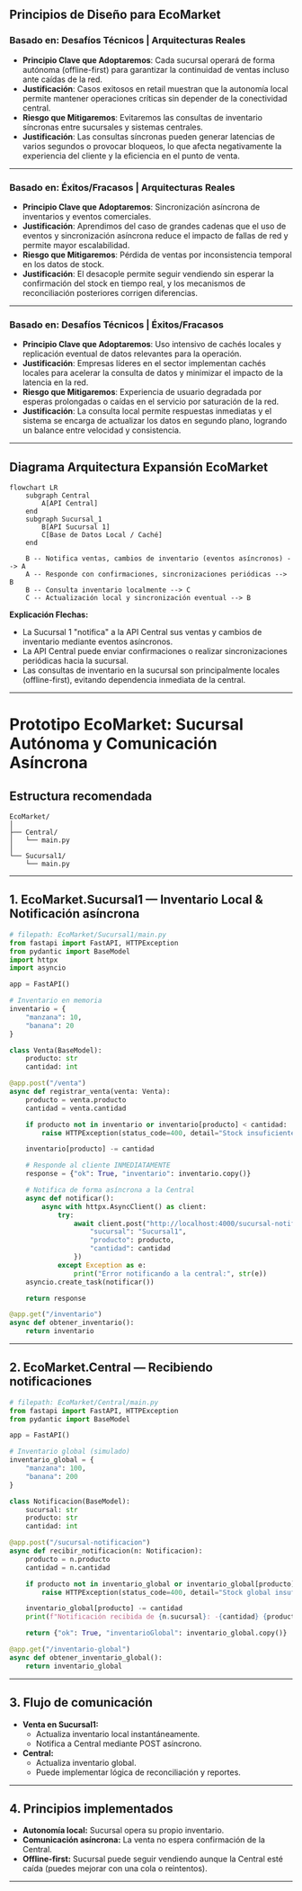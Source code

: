 ## Principios de Diseño para EcoMarket

### Basado en: Desafíos Técnicos | Arquitecturas Reales

*   **Principio Clave que Adoptaremos**: Cada sucursal operará de forma autónoma (offline-first) para garantizar la continuidad de ventas incluso ante caídas de la red.
*   **Justificación**: Casos exitosos en retail muestran que la autonomía local permite mantener operaciones críticas sin depender de la conectividad central.
*   **Riesgo que Mitigaremos**: Evitaremos las consultas de inventario síncronas entre sucursales y sistemas centrales.
*   **Justificación**: Las consultas síncronas pueden generar latencias de varios segundos o provocar bloqueos, lo que afecta negativamente la experiencia del cliente y la eficiencia en el punto de venta.

---

### Basado en: Éxitos/Fracasos | Arquitecturas Reales

*   **Principio Clave que Adoptaremos**: Sincronización asíncrona de inventarios y eventos comerciales.
*   **Justificación**: Aprendimos del caso de grandes cadenas que el uso de eventos y sincronización asíncrona reduce el impacto de fallas de red y permite mayor escalabilidad.
*   **Riesgo que Mitigaremos**: Pérdida de ventas por inconsistencia temporal en los datos de stock.
*   **Justificación**: El desacople permite seguir vendiendo sin esperar la confirmación del stock en tiempo real, y los mecanismos de reconciliación posteriores corrigen diferencias.

---

### Basado en: Desafíos Técnicos | Éxitos/Fracasos

*   **Principio Clave que Adoptaremos**: Uso intensivo de cachés locales y replicación eventual de datos relevantes para la operación.
*   **Justificación**: Empresas líderes en el sector implementan cachés locales para acelerar la consulta de datos y minimizar el impacto de la latencia en la red.
*   **Riesgo que Mitigaremos**: Experiencia de usuario degradada por esperas prolongadas o caídas en el servicio por saturación de la red.
*   **Justificación**: La consulta local permite respuestas inmediatas y el sistema se encarga de actualizar los datos en segundo plano, logrando un balance entre velocidad y consistencia.


-----

## Diagrama Arquitectura Expansión EcoMarket

```mermaid
flowchart LR
    subgraph Central
        A[API Central]
    end
    subgraph Sucursal_1
        B[API Sucursal 1]
        C[Base de Datos Local / Caché]
    end

    B -- Notifica ventas, cambios de inventario (eventos asíncronos) --> A
    A -- Responde con confirmaciones, sincronizaciones periódicas --> B
    B -- Consulta inventario localmente --> C
    C -- Actualización local y sincronización eventual --> B
```

**Explicación Flechas:**  
- La Sucursal 1 "notifica" a la API Central sus ventas y cambios de inventario mediante eventos asíncronos.  
- La API Central puede enviar confirmaciones o realizar sincronizaciones periódicas hacia la sucursal.  
- Las consultas de inventario en la sucursal son principalmente locales (offline-first), evitando dependencia inmediata de la central.

----

# Prototipo EcoMarket: Sucursal Autónoma y Comunicación Asíncrona

## Estructura recomendada

```
EcoMarket/
│
├── Central/
│   └── main.py
│
└── Sucursal1/
    └── main.py
```

---

## 1. EcoMarket.Sucursal1 — Inventario Local & Notificación asíncrona

```python
# filepath: EcoMarket/Sucursal1/main.py
from fastapi import FastAPI, HTTPException
from pydantic import BaseModel
import httpx
import asyncio

app = FastAPI()

# Inventario en memoria
inventario = {
    "manzana": 10,
    "banana": 20
}

class Venta(BaseModel):
    producto: str
    cantidad: int

@app.post("/venta")
async def registrar_venta(venta: Venta):
    producto = venta.producto
    cantidad = venta.cantidad

    if producto not in inventario or inventario[producto] < cantidad:
        raise HTTPException(status_code=400, detail="Stock insuficiente")

    inventario[producto] -= cantidad

    # Responde al cliente INMEDIATAMENTE
    response = {"ok": True, "inventario": inventario.copy()}

    # Notifica de forma asíncrona a la Central
    async def notificar():
        async with httpx.AsyncClient() as client:
            try:
                await client.post("http://localhost:4000/sucursal-notificacion", json={
                    "sucursal": "Sucursal1",
                    "producto": producto,
                    "cantidad": cantidad
                })
            except Exception as e:
                print("Error notificando a la central:", str(e))
    asyncio.create_task(notificar())

    return response

@app.get("/inventario")
async def obtener_inventario():
    return inventario
```

---

## 2. EcoMarket.Central — Recibiendo notificaciones

```python
# filepath: EcoMarket/Central/main.py
from fastapi import FastAPI, HTTPException
from pydantic import BaseModel

app = FastAPI()

# Inventario global (simulado)
inventario_global = {
    "manzana": 100,
    "banana": 200
}

class Notificacion(BaseModel):
    sucursal: str
    producto: str
    cantidad: int

@app.post("/sucursal-notificacion")
async def recibir_notificacion(n: Notificacion):
    producto = n.producto
    cantidad = n.cantidad

    if producto not in inventario_global or inventario_global[producto] < cantidad:
        raise HTTPException(status_code=400, detail="Stock global insuficiente")

    inventario_global[producto] -= cantidad
    print(f"Notificación recibida de {n.sucursal}: -{cantidad} {producto}")

    return {"ok": True, "inventarioGlobal": inventario_global.copy()}

@app.get("/inventario-global")
async def obtener_inventario_global():
    return inventario_global
```

---

## 3. Flujo de comunicación

- **Venta en Sucursal1:**  
  - Actualiza inventario local instantáneamente.
  - Notifica a Central mediante POST asíncrono.
- **Central:**  
  - Actualiza inventario global.
  - Puede implementar lógica de reconciliación y reportes.

---

## 4. Principios implementados

- **Autonomía local:** Sucursal opera su propio inventario.
- **Comunicación asíncrona:** La venta no espera confirmación de la Central.
- **Offline-first:** Sucursal puede seguir vendiendo aunque la Central esté caída (puedes mejorar con una cola o reintentos).

---
